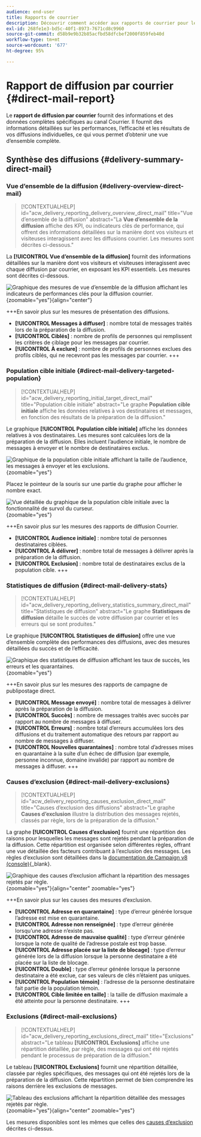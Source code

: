 ```yaml
---
audience: end-user
title: Rapports de courrier
description: Découvrir comment accéder aux rapports de courrier pour les utiliser
exl-id: 268fe1e3-bd5c-40f1-8973-7671cd8c9960
source-git-commit: d58b9e9b32b85acfbd58dfcbef2000f859feb40d
workflow-type: tm+mt
source-wordcount: '677'
ht-degree: 95%

---
```


# Rapport de diffusion par courrier {#direct-mail-report}

Le **rapport de diffusion par courrier** fournit des informations et des données complètes spécifiques au canal Courrier. Il fournit des informations détaillées sur les performances, l’efficacité et les résultats de vos diffusions individuelles, ce qui vous permet d’obtenir une vue d’ensemble complète.

## Synthèse des diffusions {#delivery-summary-direct-mail}

### Vue d’ensemble de la diffusion {#delivery-overview-direct-mail}

>[!CONTEXTUALHELP]
>id="acw_delivery_reporting_delivery_overview_direct_mail"
>title="Vue d’ensemble de la diffusion"
>abstract="La **Vue d’ensemble de la diffusion** affiche des KPI, ou indicateurs clés de performance, qui offrent des informations détaillées sur la manière dont vos visiteurs et visiteuses interagissent avec les diffusions courrier. Les mesures sont décrites ci-dessous."

La **[!UICONTROL Vue d’ensemble de la diffusion]** fournit des informations détaillées sur la manière dont vos visiteurs et visiteuses interagissent avec chaque diffusion par courrier, en exposant les KPI essentiels. Les mesures sont décrites ci-dessous.

![Graphique des mesures de vue d’ensemble de la diffusion affichant les indicateurs de performances clés pour la diffusion courrier.](assets/direct-overview.png){zoomable="yes"}{align="center"}

+++En savoir plus sur les mesures de présentation des diffusions.

* **[!UICONTROL Messages à diffuser]** : nombre total de messages traités lors de la préparation de la diffusion.
* **[!UICONTROL Ciblés]** : nombre de profils de personnes qui remplissent les critères de ciblage pour les messages par courrier.
* **[!UICONTROL À exclure]** : nombre de profils de personnes exclues des profils ciblés, qui ne recevront pas les messages par courrier.
+++

### Population cible initiale {#direct-mail-delivery-targeted-population}

>[!CONTEXTUALHELP]
>id="acw_delivery_reporting_initial_target_direct_mail"
>title="Population cible initiale"
>abstract="Le graphe **Population cible initiale** affiche les données relatives à vos destinataires et messages, en fonction des résultats de la préparation de la diffusion."

Le graphique **[!UICONTROL Population cible initiale]** affiche les données relatives à vos destinataires. Les mesures sont calculées lors de la préparation de la diffusion. Elles incluent l’audience initiale, le nombre de messages à envoyer et le nombre de destinataires exclus.

![Graphique de la population cible initiale affichant la taille de l’audience, les messages à envoyer et les exclusions.](assets/direct-mail-delivery-targeted-population.png){zoomable="yes"}

Placez le pointeur de la souris sur une partie du graphe pour afficher le nombre exact.

![Vue détaillée du graphique de la population cible initiale avec la fonctionnalité de survol du curseur.](assets/direct-mail-delivery-targeted-population_2.png){zoomable="yes"}

+++En savoir plus sur les mesures des rapports de diffusion Courrier.

* **[!UICONTROL Audience initiale]** : nombre total de personnes destinataires ciblées.
* **[!UICONTROL À délivrer]** : nombre total de messages à délivrer après la préparation de la diffusion.
* **[!UICONTROL Exclusion]** : nombre total de destinataires exclus de la population cible.
+++

### Statistiques de diffusion {#direct-mail-delivery-stats}

>[!CONTEXTUALHELP]
>id="acw_delivery_reporting_delivery_statistics_summary_direct_mail"
>title="Statistiques de diffusion"
>abstract="Le graphe **Statistiques de diffusion** détaille le succès de votre diffusion par courrier et les erreurs qui se sont produites."

Le graphique **[!UICONTROL Statistiques de diffusion]** offre une vue d’ensemble complète des performances des diffusions, avec des mesures détaillées du succès et de l’efficacité.

![Graphique des statistiques de diffusion affichant les taux de succès, les erreurs et les quarantaines.](assets/direct-mail-delivery-stats.png){zoomable="yes"}

+++En savoir plus sur les mesures des rapports de campagne de publipostage direct.

* **[!UICONTROL Message envoyé]** : nombre total de messages à délivrer après la préparation de la diffusion.
* **[!UICONTROL Succès]** : nombre de messages traités avec succès par rapport au nombre de messages à diffuser.
* **[!UICONTROL Erreurs]** : nombre total d’erreurs accumulées lors des diffusions et du traitement automatique des retours par rapport au nombre de messages à diffuser.
* **[!UICONTROL Nouvelles quarantaines]** : nombre total d’adresses mises en quarantaine à la suite d’un échec de diffusion (par exemple, personne inconnue, domaine invalide) par rapport au nombre de messages à diffuser.
+++

### Causes d’exclusion {#direct-mail-delivery-exclusions}

>[!CONTEXTUALHELP]
>id="acw_delivery_reporting_causes_exclusion_direct_mail"
>title="Causes d’exclusion des diffusions"
>abstract="Le graphe **Causes d’exclusion** illustre la distribution des messages rejetés, classés par règle, lors de la préparation de la diffusion."

La graphe **[!UICONTROL Causes d’exclusion]** fournit une répartition des raisons pour lesquelles les messages sont rejetés pendant la préparation de la diffusion. Cette répartition est organisée selon différentes règles, offrant une vue détaillée des facteurs contribuant à l’exclusion des messages. Les règles d’exclusion sont détaillées dans la [documentation de Campaign v8 (console)](https://experienceleague.adobe.com/docs/campaign/campaign-v8/send/failures/delivery-failures.html?lang=fr#email-error-types){_blank}.

![Graphique des causes d’exclusion affichant la répartition des messages rejetés par règle.](assets/direct-mail-delivery-exclusions.png){zoomable="yes"}{align="center" zoomable="yes"}

+++En savoir plus sur les causes des mesures d’exclusion.

* **[!UICONTROL Adresse en quarantaine]** : type d’erreur générée lorsque l’adresse est mise en quarantaine.
* **[!UICONTROL Adresse non renseignée]** : type d’erreur générée lorsqu’une adresse n’existe pas.
* **[!UICONTROL Adresse de mauvaise qualité]** : type d’erreur générée lorsque la note de qualité de l’adresse postale est trop basse.
* **[!UICONTROL Adresse placée sur la liste de blocage]** : type d’erreur générée lors de la diffusion lorsque la personne destinataire a été placée sur la liste de blocage.
* **[!UICONTROL Double]** : type d’erreur générée lorsque la personne destinataire a été exclue, car ses valeurs de clés n’étaient pas uniques.
* **[!UICONTROL Population témoin]** : l’adresse de la personne destinataire fait partie de la population témoin.
* **[!UICONTROL Cible limitée en taille]** : la taille de diffusion maximale a été atteinte pour la personne destinataire.
+++

### Exclusions {#direct-mail-exclusions}

>[!CONTEXTUALHELP]
>id="acw_delivery_reporting_exclusions_direct_mail"
>title="Exclusions"
>abstract="Le tableau **[!UICONTROL Exclusions]** affiche une répartition détaillée, par règle, des messages qui ont été rejetés pendant le processus de préparation de la diffusion."

Le tableau **[!UICONTROL Exclusions]** fournit une répartition détaillée, classée par règles spécifiques, des messages qui ont été rejetés lors de la préparation de la diffusion. Cette répartition permet de bien comprendre les raisons derrière les exclusions de messages.

![Tableau des exclusions affichant la répartition détaillée des messages rejetés par règle.](assets/direct-mail-exclusions.png){zoomable="yes"}{align="center" zoomable="yes"}

Les mesures disponibles sont les mêmes que celles des [causes d’exclusion](#direct-mail-delivery-exclusions) décrites ci-dessus.